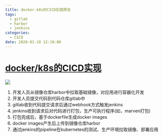 ```yaml
---
title: docker-k8s的CICD实践预览
tags:
  - gitlab
  - harbor
  - jenkins
categories:
  - CICD
date: 2020-01-18 12:10:00
---
```


# [docker/k8s的CICD实现](https://blog.csdn.net/AIfurture/article/details/100668771)
![](https://simple0426-blog.oss-cn-beijing.aliyuncs.com/docker-k8s-cicd.png)

1. 开发人员从镜像仓库harbor中拉取基础镜像，对应用进行容器化开发
2. 开发人员提交代码到代码仓库gitlab中
3. gitlab收到代码提交请求后通过webhook方式触发jenkins
4. jenkins收到请求后对代码进行打包，生产可执行程序(如，marven打包)
5. 打包完成后，基于dockerfile生成docker images
6. docker images产生后上传到镜像仓库harbor
7. 通过jenkins的pipeline在kubernetes的测试、生产环境拉取镜像、部署应用
